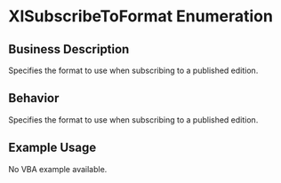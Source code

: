 # XlSubscribeToFormat Enumeration

## Business Description
Specifies the format to use when subscribing to a published edition.

## Behavior
Specifies the format to use when subscribing to a published edition.

## Example Usage
No VBA example available.